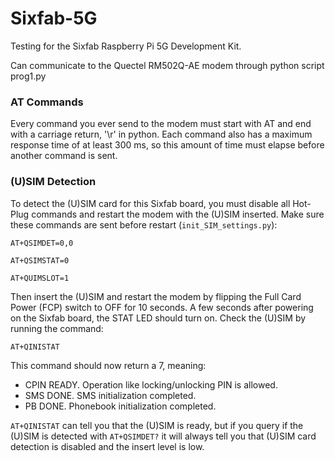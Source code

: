 # Sixfab-5G
Testing for the Sixfab Raspberry Pi 5G Development Kit.

Can communicate to the Quectel RM502Q-AE modem through python script prog1.py

### AT Commands

Every command you ever send to the modem must start with AT and end with a carriage return, '\r' in python. Each command also has a maximum response time of at least 300 ms, so this amount of time must elapse before another command is sent.

### (U)SIM Detection
To detect the (U)SIM card for this Sixfab board, you must disable all Hot-Plug commands and restart the modem with the (U)SIM inserted. Make sure these commands are sent before restart (`init_SIM_settings.py`):

```
AT+QSIMDET=0,0

AT+QSIMSTAT=0

AT+QUIMSLOT=1
```

Then insert the (U)SIM and restart the modem by flipping the Full Card Power (FCP) switch to OFF for 10 seconds. A few seconds after powering on the Sixfab board, the STAT LED should turn on.  Check the (U)SIM by running the command:

```
AT+QINISTAT
```

This command should now return a 7, meaning:
- CPIN READY. Operation like locking/unlocking PIN is allowed.
- SMS DONE. SMS initialization completed.
- PB DONE. Phonebook initialization completed.

`AT+QINISTAT` can tell you that the (U)SIM is ready, but if you query if the (U)SIM is detected with `AT+QSIMDET?` it will always tell you that (U)SIM card detection is disabled and the insert level is low.